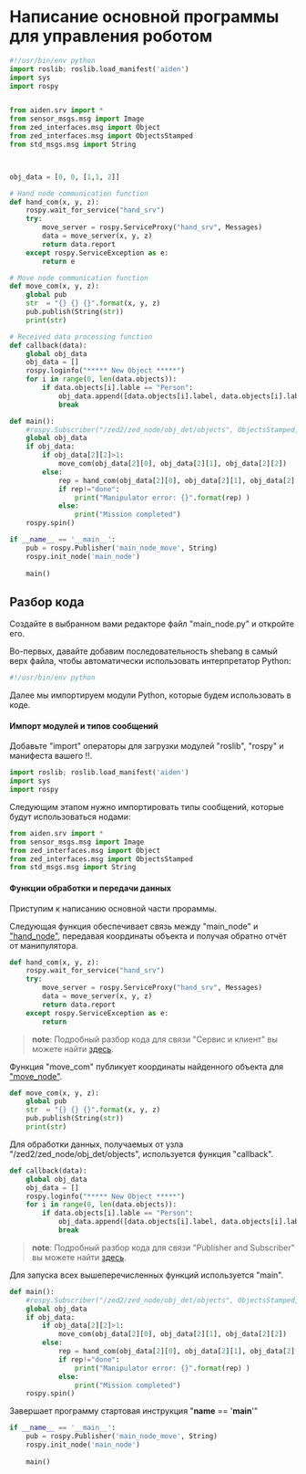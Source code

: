 # Написание основной программы для управления роботом

``` python
#!/usr/bin/env python
import roslib; roslib.load_manifest('aiden')
import sys
import rospy


from aiden.srv import *
from sensor_msgs.msg import Image
from zed_interfaces.msg import Object
from zed_interfaces.msg import ObjectsStamped
from std_msgs.msg import String



obj_data = [0, 0, [1,1, 2]]

# Hand node communication function
def hand_com(x, y, z):
	rospy.wait_for_service("hand_srv")
	try: 
		move_server = rospy.ServiceProxy("hand_srv", Messages)
		data = move_server(x, y, z)
		return data.report
	except rospy.ServiceException as e:
		return e

# Move node communication function
def move_com(x, y, z):
	global pub
	str  = "{} {} {}".format(x, y, z)
	pub.publish(String(str))
	print(str)

# Received data processing function
def callback(data):
	global obj_data
	obj_data = []
	rospy.loginfo("***** New Object *****")
	for i in range(0, len(data.objects)):
		if data.objects[i].lable == "Person":
			obj_data.append([data.objects[i].label, data.objects[i].label_id, [data.objects[i].position[0], data.objects[i].position[1], data.objects[i].position[2]], data.objects[i].confidence, data.objects[i].tracking_state ])
			break

def main():
	#rospy.Subscriber("/zed2/zed_node/obj_det/objects", ObjectsStamped, callback)
	global obj_data
	if obj_data:
		if obj_data[2][2]>1:
			move_com(obj_data[2][0], obj_data[2][1], obj_data[2][2])
		else:
			rep = hand_com(obj_data[2][0], obj_data[2][1], obj_data[2][2])
			if rep!="done":
				print("Manipulator error: {}".format(rep) )
			else:
				print("Mission completed")
	rospy.spin()

if __name__ == '__main__':
	pub = rospy.Publisher('main_node_move', String)
	rospy.init_node('main_node')
	
	main()
```

## Разбор кода

Создайте в выбранном вами редакторе файл "main_node.py" и откройте его.

Во-первых, давайте добавим последовательность shebang в самый верх файла, чтобы автоматически использовать интерпретатор Python:
``` python
#!/usr/bin/env python
```
Далее мы импортируем модули Python, которые будем использовать в коде.

#### Импорт модулей и типов сообщений

Добавьте "import" операторы для загрузки модулей "roslib", "rospy" и манифеста вашего !!.

``` python
import roslib; roslib.load_manifest('aiden')
import sys
import rospy
```

Следующим этапом нужно импортировать типы сообщений, которые будут использоваться нодами:

``` python
from aiden.srv import *
from sensor_msgs.msg import Image
from zed_interfaces.msg import Object
from zed_interfaces.msg import ObjectsStamped
from std_msgs.msg import String
```

#### Функции обработки и передачи данных 
Приступим к написанию основной части прораммы.

Следующая функция обеспечивает связь между "main_node" и ["hand_node"](https://github.com/mook003/Triados/blob/main/code/nodes/hand_node.py), передавая координаты объекта и получая обратно отчёт от манипулятора.
``` python
def hand_com(x, y, z):
	rospy.wait_for_service("hand_srv")
	try: 
		move_server = rospy.ServiceProxy("hand_srv", Messages)
		data = move_server(x, y, z)
		return data.report
	except rospy.ServiceException as e:
		return 
```

> **note**: Подробный разбор кода для связи "Сервис и клиент" вы можете найти [здесь](https://vk.com/video519133527_456239749).

Функция "move_com" публикует координаты найденного объекта для ["move_node"](https://github.com/mook003/Triados/blob/main/code/nodes/move_node.py).

``` python
def move_com(x, y, z):
	global pub
	str  = "{} {} {}".format(x, y, z)
	pub.publish(String(str))
	print(str)
```

Для обработки данных, получаемых от узла "/zed2/zed_node/obj_det/objects", используется функция "callback".

``` python
def callback(data):
	global obj_data
	obj_data = []
	rospy.loginfo("***** New Object *****")
	for i in range(0, len(data.objects)):
		if data.objects[i].lable == "Person":
			obj_data.append([data.objects[i].label, data.objects[i].label_id, [data.objects[i].position[0], data.objects[i].position[1], data.objects[i].position[2]], data.objects[i].confidence, data.objects[i].tracking_state ])
			break
```
> **note**: Подробный разбор кода для связи "Publisher and Subscriber" вы можете найти [здесь](https://vk.com/video519133527_456239749).

Для запуска всех вышеперечисленных функций используется "main".
``` python
def main():
	#rospy.Subscriber("/zed2/zed_node/obj_det/objects", ObjectsStamped, callback)
	global obj_data
	if obj_data:
		if obj_data[2][2]>1:
			move_com(obj_data[2][0], obj_data[2][1], obj_data[2][2])
		else:
			rep = hand_com(obj_data[2][0], obj_data[2][1], obj_data[2][2])
			if rep!="done":
				print("Manipulator error: {}".format(rep) )
			else:
				print("Mission completed")
	rospy.spin()
```

Завершает программу стартовая инструкция "__name__ == '__main__'"
``` python
if __name__ == '__main__':
	pub = rospy.Publisher('main_node_move', String)
	rospy.init_node('main_node')
	
	main()
```
